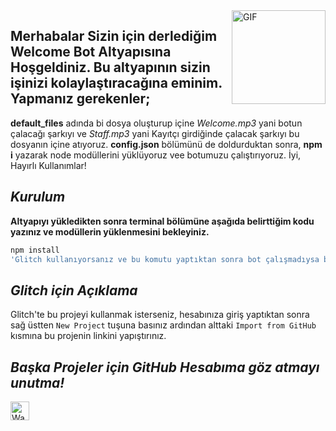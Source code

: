 <img align="right" height="150rem" alt="GIF" src="https://media4.giphy.com/media/RbDKaczqWovIugyJmW/200w.webp?cid=ecf05e47yrznhyd4w1cnwbe3hlilpmls3c0mrsymhdzmzp5z&rid=200w.webp" />


## Merhabalar Sizin için derlediğim **Welcome Bot** Altyapısına Hoşgeldiniz. Bu altyapının sizin işinizi kolaylaştıracağına eminim. Yapmanız gerekenler;
**default_files** adında bi dosya oluşturup içine *Welcome.mp3* yani botun çalacağı şarkıyı ve *Staff.mp3* yani Kayıtçı girdiğinde çalacak şarkıyı bu dosyanın içine atıyoruz.
**config.json** bölümünü de doldurduktan sonra, **npm i** yazarak node modüllerini yüklüyoruz vee botumuzu çalıştırıyoruz. İyi, Hayırlı Kullanımlar!

## <i> Kurulum </i>

**Altyapıyı yükledikten sonra terminal bölümüne aşağıda belirttiğim kodu yazınız ve modüllerin yüklenmesini bekleyiniz.**

```sh
npm install
'Glitch kullanıyorsanız ve bu komutu yaptıktan sonra bot çalışmadıysa bu kodu yazınız -> enable-pnpm
```

## <i> Glitch için Açıklama </i>

Glitch'te bu projeyi kullanmak isterseniz, hesabınıza giriş yaptıktan sonra sağ üstten ``New Project`` tuşuna basınız ardından alttaki ``Import from GitHub`` kısmına bu projenin linkini yapıştırınız.

## <i> Başka Projeler için GitHub Hesabıma göz atmayı unutma! </i>

<a href="https://discord.gg/csahjqM">
  <img align="left" alt="Wasty's Discord" width="30px" src="https://raw.githubusercontent.com/anuraghazra/anuraghazra/master/assets/discord-round.svg" />
</a>

